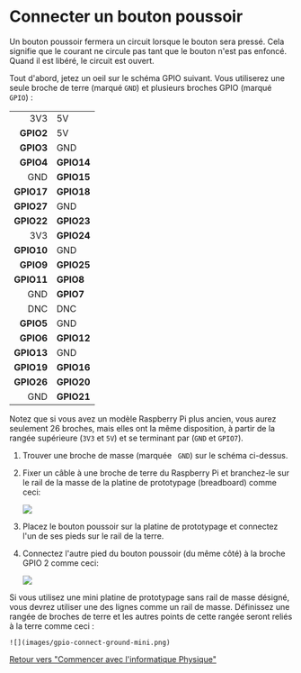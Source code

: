# Connecter un bouton poussoir

Un bouton poussoir fermera un circuit lorsque le bouton sera pressé. Cela signifie que le courant ne circule pas tant que le bouton n'est pas enfoncé. Quand il est libéré, le circuit est ouvert.

Tout d'abord, jetez un oeil sur le schéma GPIO suivant. Vous utiliserez une seule broche de terre (marqué `GND`) et plusieurs broches GPIO (marqué `GPIO`) :


|            |            |
|-----------:|:-----------|
|    3V3     | 5V         |
|  **GPIO2** | 5V         |
|  **GPIO3** | GND        |
|  **GPIO4** | **GPIO14** |
|        GND | **GPIO15** |
| **GPIO17** | **GPIO18** |
| **GPIO27** | GND        |
| **GPIO22** | **GPIO23** |
|        3V3 | **GPIO24** |
| **GPIO10** | GND        |
|  **GPIO9** | **GPIO25** |
| **GPIO11** | **GPIO8**  |
|        GND | **GPIO7**  |
|        DNC | DNC        |
|  **GPIO5** | GND        |
|  **GPIO6** | **GPIO12** |
| **GPIO13** | GND        |
| **GPIO19** | **GPIO16** |
| **GPIO26** | **GPIO20** |
|        GND | **GPIO21** |

Notez que si vous avez un modèle Raspberry Pi plus ancien, vous aurez seulement 26 broches, mais elles ont la même disposition, à partir de la rangée supérieure (`3V3` et `5V`) et se terminant par (`GND` et `GPIO7`).
    
1. Trouver une broche de masse (marquée ` GND`) sur le schéma ci-dessus.

2. Fixer un câble à une broche de terre du Raspberry Pi et branchez-le sur le rail de la masse de la platine de prototypage (breadboard) comme ceci:

    ![](images/gpio-connect-ground.png)

3. Placez le bouton poussoir sur la platine de prototypage et connectez l'un de ses pieds sur le rail de la terre.

4. Connectez l'autre pied du bouton poussoir (du même côté) à la broche GPIO 2 comme ceci:

    ![](images/gpio-connect-button.png)
    
Si vous utilisez une mini platine de prototypage sans rail de masse désigné, vous devrez utiliser une des lignes comme un rail de masse. Définissez une rangée de broches de terre et les autres points de cette rangée seront reliés à la terre comme ceci :

    ![](images/gpio-connect-ground-mini.png)

[Retour vers "Commencer avec l'informatique Physique"](worksheet.md)
